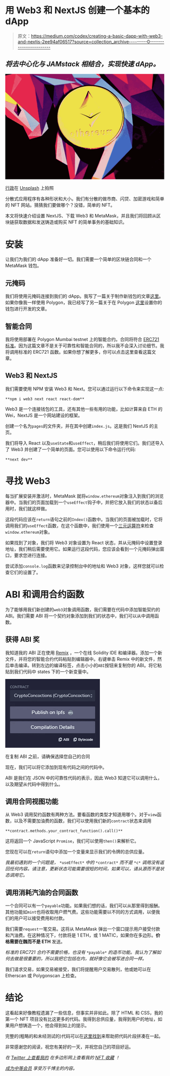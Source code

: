 # 用 Web3 和 NextJS 创建一个基本的 dApp

> 原文：<https://medium.com/codex/creating-a-basic-dapp-with-web3-and-nextjs-2ee94af06517?source=collection_archive---------0----------------------->

## *将去中心化与 JAMstack 相结合，实现快速 dApp。*

![](img/8ed5ba97f7f4319b89a2e909317814bf.png)

[行政](https://unsplash.com/@executium?utm_source=unsplash&utm_medium=referral&utm_content=creditCopyText)在 [Unsplash](https://unsplash.com/s/photos/ethereum?utm_source=unsplash&utm_medium=referral&utm_content=creditCopyText) 上拍照

分散式应用程序有各种形状和大小。我们有分散的做市商、闪贷、加密游戏和简单的 NFT 网站。猜猜我们要做哪个？没错，简单的 NFT。

本文将快速介绍设置 NextJS、下载 Web3 和 MetaMask，并且我们将回顾从区块链获取数据和发送铸造或购买 NFT 的简单事务的基础知识。

# 安装

让我们为我们的 dApp 准备好一切。我们需要一个简单的区块链合同和一个 MetaMask 钱包。

## 元掩码

我们将使用元掩码连接到我们的 dApp。我写了一篇关于制作新钱包的文章[这里](/quick-programming/opening-a-metamask-wallet-for-cryptocurrencies-the-quick-guide-f28bdd8d6c00)。如果你像我一样使用 Polygon，我已经写了另一篇关于在 Polygon [这里](/codex/setting-up-metamask-for-polygon-blockchain-development-af058d0fab2e)设置你的钱包进行开发的文章。

## 智能合同

我将使用部署在 Polygon Mumbai testnet 上的智能合约。合同将符合 [ERC721 标准](https://docs.openzeppelin.com/contracts/4.x/api/token/erc721)。因为这篇文章不是关于可靠性和智能合同的，所以我不会深入讨论细节。我将调用标准的 ERC721 函数。如果你想了解更多，你可以点击这里查看这篇文章。

## Web3 和 NextJS

我们需要使用 NPM 安装 Web3 和 Next。您可以通过运行以下命令来实现这一点:

```
**npm i web3 next react react-dom**
```

Web3 是一个连接钱包的工具，还有其他一些有用的功能，比如计算来自 ETH 的 Wei，NextJS 是一个网站建设的框架。

创建一个名为`pages`的文件夹，并在其中创建`index.js`。这是我们 NextJS 的主页。

我们将导入 React 以及`useState`和`useEffect`，稍后我们将使用它们。我们还导入了 Web3 并创建了一个简单的页面。您可以使用以下命令运行代码:

```
**next dev**
```

# 寻找 Web3

每当扩展安装并激活时，MetaMask 就将`window.ethereum`对象注入到我们的浏览器中。当我们的页面加载到一个`useEffect`钩子中，并把它放入我们的状态以备后用时，我们就这样做。

这段代码应该在`return`语句之前的`Index()`函数中。当我们的页面被加载时，它将调用我们的`useEffect`函数，在这个函数中，我们使用一个[三元运算符](https://developer.mozilla.org/en-US/docs/Web/JavaScript/Reference/Operators/Conditional_Operator)来检查`window.ethereum`对象。

如果找到了对象，我们将 Web3 对象设置为 React 状态，并从元掩码中设置登录地址，我们稍后需要使用它。如果运行这段代码，您应该会看到一个元掩码弹出窗口，要求您进行连接。

尝试添加`console.log`函数来记录控制台中的地址和 Web3 对象，这样您就可以检查它们的设置了。

# ABI 和调用合约函数

为了能够用我们新创建的`web3`对象调用函数，我们需要在代码中添加智能契约的 ABI。我们需要 ABI 将一个契约对象添加到我们的状态中，我们可以从中调用函数。

## 获得 ABI 奖

我知道我的 ABI 正在使用 [Remix](http://remix.ethereum.org/) ，一个在线 Solidity IDE 和编译器。添加一个新文件，并将您的智能合约代码粘贴到编辑器中。右键单击 Remix 中的新文件，然后单击编译。转到左边的编译标签，点击小小的`ABI`按钮来复制你的 ABI。将它粘贴到我们代码中 states 下的一个新变量中。

![](img/1c7ee2ebb5cf31d471e5ef2fe4548340.png)

在复制 ABI 之前，请确保选择您自己的合同

现在，我们可以将它添加到现有代码之间的代码中。

ABI 是我们在 JSON 中的可靠性代码的表示，因此 Web3 知道它可以调用什么，以及期望从代码中得到什么。

## 调用合同视图功能

从 Web3 调用契约函数有两种方法。要看函数的类型才知道用哪个。对于`view`函数，以及不需要加油费的函数，我们可以使用我们新的`contract`状态来调用

```
**contract.methods.your_contract_function().call()**
```

这将返回一个 JavaScript `Promise`，我们可以使用`then()`来解析它。

您现在可以在`return`语句中添加一个变量来显示我们的令牌的总供应量。

*我最初遇到的一个问题是，* `*useEffect*` *中的* `*contract*` *而不是* `*c*` *调用没有返回任何内容。请注意，更新状态可能需要很短的时间，如果可以，请从源而不是状态调用它。*

## 调用消耗汽油的合同函数

一个合同可以有一个`payable`功能。如果我们想的话，我们可以从那里得到报酬。其他功能如`mint`也将收取用户燃气费。这些功能需要以不同的方式调用，以便我们的用户可以接受费用和付款。

我们需要`request`一笔交易。这将从 MetaMask 弹出一个窗口提示用户接受付款和汽油费。在这种情况下，付款将是 1 ETH，或 1 MATIC，如果你在多边形。**价格需要在魏而不是 ETH** 发送。

*标准的 ERC721 合约不需要价格，也没有* `*payable*` *的造币功能。我认为了解如何去做是很重要的，所以我把它包括在内，就好像它会被写进合同一样。*

我们请求交易，如果交易被接受，我们将提醒用户交易散列，他或她可以在 Etherscan 或 Polygonscan 上检查。

# 结论

这看起来好像教程遗漏了一些信息，但事实并非如此。除了 HTML 和 CSS，我的第一个 NFT 项目没有比这更多的代码。我得到总供应量，我得到用户的地址，如果用户想铸造一个，他会得到如上的提示。

完整的(粗略的和未经测试的)代码可以在[这里找到](https://gist.github.com/mbvissers/ad96c21706d25194be6f30b076eb25c1)来帮助把代码片段拼凑在一起。

非常感谢您的阅读，祝您有美好的一天，并祝您自己的项目好运。

*在* [*Twitter 上查看我的*](https://twitter.com/MVissers4) *在多边形网上查看我的* [*NFT 收藏*](https://www.cryptoconcoctions.com/) *！*

[*成为中等会员*](https://mbvissers.medium.com/membership) *享受万千博主的内容。*